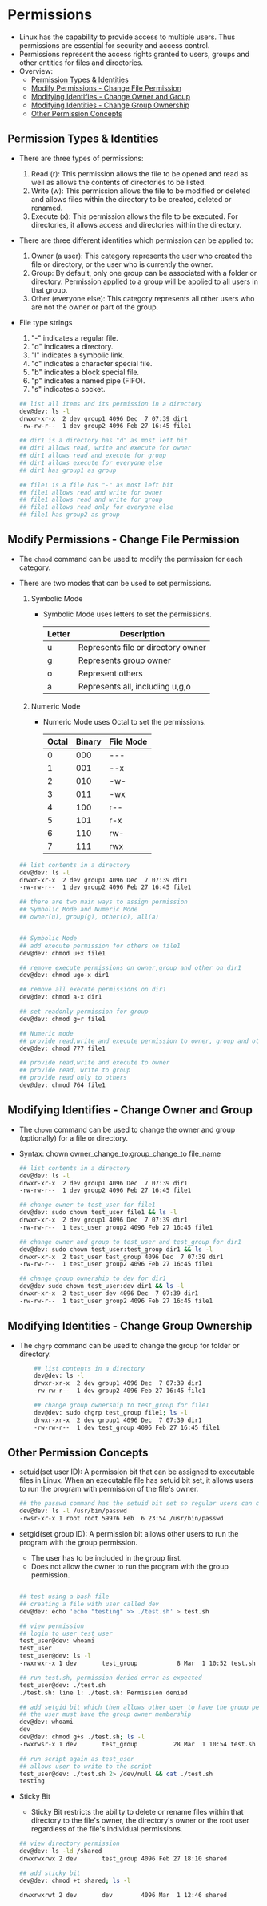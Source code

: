 # Permissions 
- Linux has the capability to provide access to multiple users. Thus permissions are essential for security and access control.  
- Permissions represent the access rights granted to users, groups and other entities for files and directories. 
- Overview:
    - [Permission Types & Identities](#permission-types--identities)
    - [Modify Permissions - Change File Permission](#modify-permissions---change-file-permission)
    - [Modifying Identifies - Change Owner and Group](#modifying-identifies---change-owner-and-group)
    - [Modifying Identities - Change Group Ownership](#modifying-identities---change-group-ownership)
    - [Other Permission Concepts](#other-permission-concepts)

## Permission Types & Identities
- There are three types of permissions: 
    1. Read (r): This permission allows the file to be opened and read as well as allows the contents of directories to be listed. 
    2. Write (w): This permission allows the file to be modified or deleted and allows files within the directory to be created, deleted or renamed.  
    3. Execute (x): This permission allows the file to be executed. For directories, it allows access and directories within the directory. 
- There are three different identities which permission can be applied to: 
    1. Owner (a user): This category represents the user who created the file or directory, or the user who is currently the owner. 
    2. Group: By default, only one group can be associated with a folder or directory. Permission applied to a group will be applied to all users in that group. 
    3. Other (everyone else): This category represents all other users who are not the owner or part of the group. 
- File type strings
    1. "-" indicates a regular file.
    2. "d" indicates a directory.
    3. "l" indicates a symbolic link.
    4. "c" indicates a character special file.
    5. "b" indicates a block special file.
    6. "p" indicates a named pipe (FIFO).
    7. "s" indicates a socket.

    ```bash
    ## list all items and its permission in a directory 
    dev@dev: ls -l
    drwxr-xr-x  2 dev group1 4096 Dec  7 07:39 dir1
    -rw-rw-r--  1 dev group2 4096 Feb 27 16:45 file1
    
    ## dir1 is a directory has "d" as most left bit
    ## dir1 allows read, write and execute for owner
    ## dir1 allows read and execute for group
    ## dir1 allows execute for everyone else 
    ## dir1 has group1 as group 

    ## file1 is a file has "-" as most left bit
    ## file1 allows read and write for owner
    ## file1 allows read and write for group
    ## file1 allows read only for everyone else
    ## file1 has group2 as group
    ```
    
## Modify Permissions - Change File Permission
- The <code>chmod</code> command can be used to modify the permission for each category. 
- There are two modes that can be used to set permissions.
    1. Symbolic Mode
        - Symbolic Mode uses letters to set the permissions.
    
            | Letter | Description |
            | --------------- | -------------- |
            | u               | Represents file or directory owner |
            | g               | Represents group owner             |
            | o               | Represent others                   |
            | a               | Represents all, including u,g,o    |

    2. Numeric Mode 
        - Numeric Mode uses Octal to set the permissions.

            |   Octal  |      Binary   |  File Mode |
            |----------| ------------- | ---------- |
            | 0        |  000          | ---        |
            | 1        |  001          | --x        |
            | 2        |  010          | -w-        |
            | 3        |  011          | -wx        |
            | 4        |  100          | r--        |
            | 5        |  101          | r-x        |
            | 6        |  110          | rw-        |
            | 7        |  111          | rwx        |

    ```bash
    ## list contents in a directory 
    dev@dev: ls -l
    drwxr-xr-x  2 dev group1 4096 Dec  7 07:39 dir1
    -rw-rw-r--  1 dev group2 4096 Feb 27 16:45 file1
    
    ## there are two main ways to assign permission 
    ## Symbolic Mode and Numeric Mode
    ## owner(u), group(g), other(o), all(a)


    ## Symbolic Mode
    ## add execute permission for others on file1
    dev@dev: chmod u+x file1 

    ## remove execute permissions on owner,group and other on dir1
    dev@dev: chmod ugo-x dir1

    ## remove all execute permissions on dir1
    dev@dev: chmod a-x dir1

    ## set readonly permission for group
    dev@dev: chmod g=r file1

    ## Numeric mode 
    ## provide read,write and execute permission to owner, group and others
    dev@dev: chmod 777 file1

    ## provide read,write and execute to owner
    ## provide read, write to group
    ## provide read only to others
    dev@dev: chmod 764 file1
    ```
## Modifying Identifies - Change Owner and Group
- The <code>chown</code> command can be used to change the owner and group (optionally) for a file or directory. 
-  Syntax: chown owner_change_to:group_change_to file_name

    ```bash
    ## list contents in a directory 
    dev@dev: ls -l
    drwxr-xr-x  2 dev group1 4096 Dec  7 07:39 dir1
    -rw-rw-r--  1 dev group2 4096 Feb 27 16:45 file1
    
    ## change owner to test_user for file1
    dev@dev: sudo chown test_user file1 && ls -l
    drwxr-xr-x  2 dev group1 4096 Dec  7 07:39 dir1
    -rw-rw-r--  1 test_user group2 4096 Feb 27 16:45 file1

    ## change owner and group to test_user and test_group for dir1
    dev@dev: sudo chown test_user:test_group dir1 && ls -l
    drwxr-xr-x  2 test_user test_group 4096 Dec  7 07:39 dir1
    -rw-rw-r--  1 test_user group2 4096 Feb 27 16:45 file1

    ## change group ownership to dev for dir1
    dev@dev sudo chown test_user:dev dir1 && ls -l
    drwxr-xr-x  2 test_user dev 4096 Dec  7 07:39 dir1
    -rw-rw-r--  1 test_user group2 4096 Feb 27 16:45 file1
    ```


## Modifying Identities - Change Group Ownership 
- The <code>chgrp</code> command can be used to change the group for folder or directory. 

    ```bash
        ## list contents in a directory 
        dev@dev: ls -l
        drwxr-xr-x  2 dev group1 4096 Dec  7 07:39 dir1
        -rw-rw-r--  1 dev group2 4096 Feb 27 16:45 file1

        ## change group ownership to test_group for file1 
        dev@dev: sudo chgrp test_group file1; ls -l
        drwxr-xr-x  2 dev group1 4096 Dec  7 07:39 dir1
        -rw-rw-r--  1 dev test_group 4096 Feb 27 16:45 file1
    ```
## Other Permission Concepts
 - setuid(set user ID): A permission bit that can be assigned to executable files in Linux. When an executable file has setuid bit set, it allows users to run the program with permission of the file's owner. 
    
    ```bash
    ## the passwd command has the setuid bit set so regular users can change their passwords without needing root privileges.
    dev@dev: ls -l /usr/bin/passwd
    -rwsr-xr-x 1 root root 59976 Feb  6 23:54 /usr/bin/passwd
    ```
 - setgid(set group ID): A permission bit allows other users to run the program with the group permission.
    - The user has to be included in the group first.
    - Does not allow the owner to run the program with the group permission.
    
    ```bash
    
    ## test using a bash file
    ## creating a file with user called dev
    dev@dev: echo 'echo "testing" >> ./test.sh' > test.sh
    
    ## view permission
    ## login to user test_user
    test_user@dev: whoami
    test_user
    test_user@dev: ls -l
    -rwxrwxr-x 1 dev       test_group           8 Mar  1 10:52 test.sh

    ## run test.sh, permission denied error as expected 
    test_user@dev: ./test.sh
    ./test.sh: line 1: ./test.sh: Permission denied

    ## add setgid bit which then allows other user to have the group permission
    ## the user must have the group owner membership
    dev@dev: whoami 
    dev
    dev@dev: chmod g+s ./test.sh; ls -l
    -rwxrwsr-x 1 dev       test_group          28 Mar  1 10:54 test.sh

    ## run script again as test_user
    ## allows user to write to the script 
    test_user@dev: ./test.sh 2> /dev/null && cat ./test.sh
    testing    
    ```
 - Sticky Bit
    - Sticky Bit restricts the ability to delete or rename files within that directory to the file's owner, the directory's owner or the root user regardless of the file's individual permissions.

    ```bash
    ## view directory permission
    dev@dev: ls -ld /shared
    drwxrwxrwx 2 dev       test_group 4096 Feb 27 18:10 shared

    ## add sticky bit
    dev@dev: chmod +t shared; ls -l
    
    drwxrwxrwt 2 dev       dev        4096 Mar  1 12:46 shared
    ```